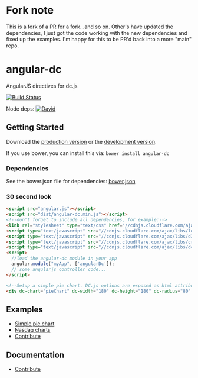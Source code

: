 # Fork note

This is a fork of a PR for a fork...and so on. Other's have updated the dependencies, I just got the code working with the new dependencies and fixed up the examples. I'm happy for this to be PR'd back into a more "main" repo.

# angular-dc

AngularJS directives for dc.js

[![Build Status](https://travis-ci.org/TomNeyland/angular-dc.svg)](https://travis-ci.org/TomNeyland/angular-dc)


Node deps: [![David](https://david-dm.org/TomNeyland/neweden.im-frontend.svg)](https://david-dm.org/TomNeyland/angular-dc.svg)

## Getting Started

Download the [production version][min] or the [development version][max].

[min]: https://raw.github.com/TomNeyland/angular-dc/master/dist/angular-dc.min.js
[max]: https://raw.github.com/TomNeyland/angular-dc/master/dist/angular-dc.js

If you use bower, you can install this via: `bower install angular-dc`

### Dependencies
See the bower.json file for dependencies: [bower.json][bower.json]

[bower.json]: https://github.com/TomNeyland/angular-dc/blob/master/bower.json

### 30 second look

```html
<script src="angular.js"></script>
<script src="dist/angular-dc.min.js"></script>
<!--don't forget to include all dependencies, for example:-->
<link rel="stylesheet" type="text/css" href="//cdnjs.cloudflare.com/ajax/libs/dc/2.1.8/dc.css"/>
<script type="text/javascript" src="//cdnjs.cloudflare.com/ajax/libs/lodash.js/4.17.4/lodash.min.js"></script>
<script type="text/javascript" src="//cdnjs.cloudflare.com/ajax/libs/d3/3.5.17/d3.min.js"></script>
<script type="text/javascript" src="//cdnjs.cloudflare.com/ajax/libs/crossfilter2/1.3.14/crossfilter.min.js"></script>
<script type="text/javascript" src="//cdnjs.cloudflare.com/ajax/libs/dc/2.1.8/dc.min.js"></script>
<script>
  //load the angular-dc module in your app
  angular.module("myApp", ['angularDc']);
  // some angularjs controller code...
</script>

<!--Setup a simple pie chart. DC.js options are exposed as html attributes-->
<div dc-chart="pieChart" dc-width="180" dc-height="180" dc-radius="80" dc-dimension="gainOrLoss" dc-group="gainOrLossGroup" class="dc-chart"></div>
```

## Examples
- [Simple pie chart](https://tomsaleeba.github.io/angular-dc/example/stocks/pie.html)
- [Nasdaq charts](https://tomsaleeba.github.io/angular-dc/example/stocks/nasdaq.html)
- [Contribute][help-examples]

[help-examples]: https://github.com/TomNeyland/angular-dc/issues/2


## Documentation
- [Contribute][help-docs]

[help-docs]: https://github.com/TomNeyland/angular-dc/issues/1

